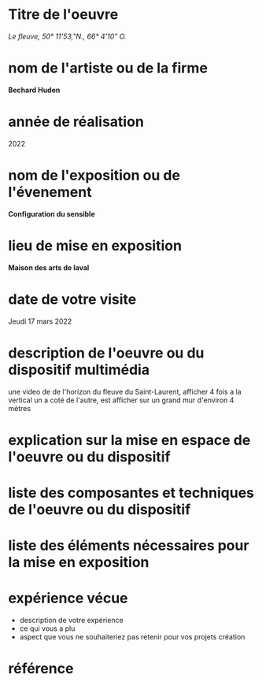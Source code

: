 # Titre de l'oeuvre
*Le fleuve, 50° 11'53,"N., 66° 4'10" O.*
# nom de l'artiste ou de la firme
**Bechard Huden**
# année de réalisation
2022
# nom de l'exposition ou de l'évenement
**Configuration du sensible**
# lieu de mise en exposition
**Maison des arts de laval**
# date de votre visite
Jeudi 17 mars 2022
# description de l'oeuvre ou du dispositif multimédia
une video de de l'horizon du fleuve du Saint-Laurent, afficher 4 fois a la vertical un a coté de l'autre, est afficher sur un grand mur d'environ 4 mètres
# explication sur la mise en espace de l'oeuvre ou du dispositif
# liste des composantes et techniques de l'oeuvre ou du dispositif
# liste des éléments nécessaires pour la mise en exposition
# expérience vécue
- description de votre expérience
- ce qui vous a plu
- aspect que vous ne souhaiteriez pas retenir pour vos projets création
# référence
